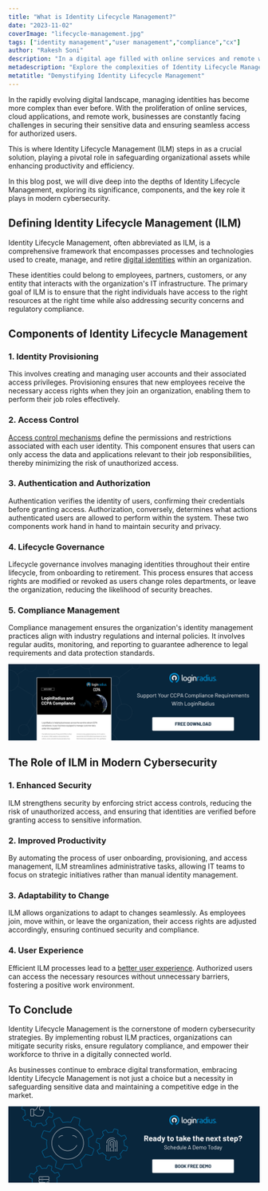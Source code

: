 ```yaml
---
title: "What is Identity Lifecycle Management?"
date: "2023-11-02"
coverImage: "lifecycle-management.jpg"
tags: ["identity management","user management","compliance","cx"]
author: "Rakesh Soni"
description: "In a digital age filled with online services and remote work, securing sensitive data is paramount. Our blog delves into Identity Lifecycle Management (ILM), an essential business solution. Discover the components of ILM, its role in cybersecurity, and how it ensures authorized access while addressing security concerns and compliance. Stay ahead in the digital landscape by embracing the power of Identity Lifecycle Management."
metadescription: "Explore the complexities of Identity Lifecycle Management (ILM) in our latest blog. Learn about its components, significance in modern cybersecurity, and how it enhances security while boosting productivity. Dive into the world of ILM and safeguard your organizational assets."
metatitle: "Demystifying Identity Lifecycle Management"
---
```


In the rapidly evolving digital landscape, managing identities has become more complex than ever before. With the proliferation of online services, cloud applications, and remote work, businesses are constantly facing challenges in securing their sensitive data and ensuring seamless access for authorized users. 

This is where Identity Lifecycle Management (ILM) steps in as a crucial solution, playing a pivotal role in safeguarding organizational assets while enhancing productivity and efficiency. 

In this blog post, we will dive deep into the depths of Identity Lifecycle Management, exploring its significance, components, and the key role it plays in modern cybersecurity.

## Defining Identity Lifecycle Management (ILM)

Identity Lifecycle Management, often abbreviated as ILM, is a comprehensive framework that encompasses processes and technologies used to create, manage, and retire [digital identities](https://www.loginradius.com/blog/identity/what-is-iam/) within an organization. 

These identities could belong to employees, partners, customers, or any entity that interacts with the organization's IT infrastructure. The primary goal of ILM is to ensure that the right individuals have access to the right resources at the right time while also addressing security concerns and regulatory compliance.

## Components of Identity Lifecycle Management

### 1. Identity Provisioning

This involves creating and managing user accounts and their associated access privileges. Provisioning ensures that new employees receive the necessary access rights when they join an organization, enabling them to perform their job roles effectively.

### 2. Access Control

[Access control mechanisms](https://www.loginradius.com/role-management/) define the permissions and restrictions associated with each user identity. This component ensures that users can only access the data and applications relevant to their job responsibilities, thereby minimizing the risk of unauthorized access.

### 3. Authentication and Authorization

Authentication verifies the identity of users, confirming their credentials before granting access. Authorization, conversely, determines what actions authenticated users are allowed to perform within the system. These two components work hand in hand to maintain security and privacy.

### 4. Lifecycle Governance

Lifecycle governance involves managing identities throughout their entire lifecycle, from onboarding to retirement. This process ensures that access rights are modified or revoked as users change roles departments, or leave the organization, reducing the likelihood of security breaches.

### 5. Compliance Management

Compliance management ensures the organization's identity management practices align with industry regulations and internal policies. It involves regular audits, monitoring, and reporting to guarantee adherence to legal requirements and data protection standards.

[![DS-ccpa-compliance](DS-ccpa-compliance.png)](https://www.loginradius.com/resource/loginradius-and-ccpa-compliance)

## The Role of ILM in Modern Cybersecurity

### 1. Enhanced Security

ILM strengthens security by enforcing strict access controls, reducing the risk of unauthorized access, and ensuring that identities are verified before granting access to sensitive information.

### 2. Improved Productivity

By automating the process of user onboarding, provisioning, and access management, ILM streamlines administrative tasks, allowing IT teams to focus on strategic initiatives rather than manual identity management.

### 3. Adaptability to Change

ILM allows organizations to adapt to changes seamlessly. As employees join, move within, or leave the organization, their access rights are adjusted accordingly, ensuring continued security and compliance.

### 4. User Experience

Efficient ILM processes lead to a [better user experience](https://www.loginradius.com/customer-experience-solutions/). Authorized users can access the necessary resources without unnecessary barriers, fostering a positive work environment.

## To Conclude

Identity Lifecycle Management is the cornerstone of modern cybersecurity strategies. By implementing robust ILM practices, organizations can mitigate security risks, ensure regulatory compliance, and empower their workforce to thrive in a digitally connected world. 

As businesses continue to embrace digital transformation, embracing Identity Lifecycle Management is not just a choice but a necessity in safeguarding sensitive data and maintaining a competitive edge in the market.

[![book-a-free-demo-loginradius](../../assets/book-a-demo-loginradius.png)](https://www.loginradius.com/contact-us?utm_source=blog&utm_medium=web&utm_campaign=identity-lifecycle-management)